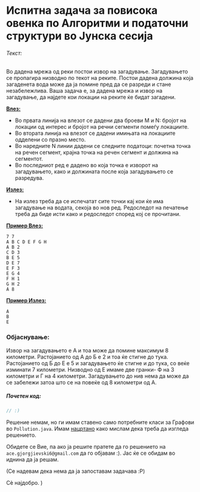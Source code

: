 # Испитна задача за повисока овенка по Алгоритми и податочни структури во Јунска сесија



###### Текст:
Во дадена мрежа од реки постои извор на загадување.
Загадувањето се пропагира низводно по текот на реките.
Постои дадена должина која загаденета вода може да ја помине пред да се разреди и стане незабележлива.
Ваша задача е, за дадена мрежа и извор на загадување, да најдете кои локации на реките ќе бидат загадени.

<ins>**Влез:**</ins> </br>
- Во првата линија на влезот се дадени два броеви М и N: бројот на локации од интерес и бројот на речни сегменти помеѓу локациите.
- Во втората линија на влезот се дадени имињата на локациите одделени со празно место.
- Во наредните N линии дадени се следните податоци: почетна точка на речен сегмент, крајна точка на речен сегмент и должина на сегментот.
- Во последниот ред е дадено во која точка е изворот на загадувањето, како и должината после која загадувањето се разредува.

<ins>**Излез:**</ins> </br>

- На излез треба да се испечатат сите точки кај кои ќе има загадување на водата, секоја во нов ред.
Редоследот на печатење треба да биде исти како и редоследот според кој се прочитани.

<ins>**Пример Влез:**</ins> </br>
```
7 7
A B C D E F G H
A B 2
C D 3
B E 5
D E 7
E F 3
E G 4
F H 1
G H 2
A 8
```

<ins>**Пример Излез:**</ins> </br>
```
А
B
E
```

### Објаснување:

Извор на загадувањето е А и тоа може да помине максимум 8 километри.
Растојанието од А до Б е 2 и тоа ќе стигне до тука. Растојанието од Б до Е е 5 и загадувањето ќе стигне и до тука,
со веќе изминати 7 километри. Низводно од Е имаме две гранки- Ф на 3 километри и Г на 4 километри.
Загадувањето до нив нема да може да се забележи затоа што се на повеќе од 8 километри од А.


##### Почетен код: </br>
```java
// :)
```
Решение немам, но ги имам ставено само потребните класи за Графови
во `Pollution.java`.
Имам [нацртано](https://prnt.sc/Ueyev4GeGwPw) како мислам дека треба да изгледа решението.


Обидете се Вие, па ако ја решите пратете да го
решението на `ace.gjorgjievski6@gmail.com` да го објавам :).
Јас ќе се обидам во иднина да ја решам.

(Се надевам дека нема да ја запоставам задачава :P)

Сѐ најдобро. )